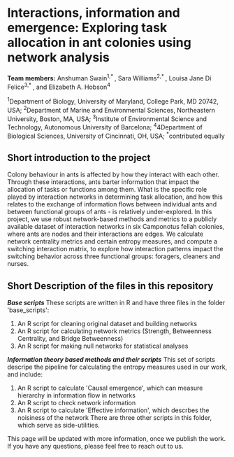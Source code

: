 # Interactions, information and emergence: Exploring task allocation in ant colonies using network analysis #
**Team members:** Anshuman Swain<sup>1,* </sup>, Sara Williams<sup>2,* </sup>, Louisa Jane Di Felice<sup>3,* </sup>, and Elizabeth A. Hobson<sup>4</sup>

<sup>1</sup>Department of Biology, University of Maryland, College Park, MD 20742, USA;
<sup>2</sup>Department of Marine and Environmental Sciences, Northeastern University, Boston, MA, USA;
<sup>3</sup>Institute of Environmental Science and Technology, Autonomous University of Barcelona;
<sup>4</sup>4Department of Biological Sciences, University of Cincinnati, OH, USA;
<sup>*</sup>contributed equally


## Short introduction to the project ##
Colony behaviour in ants is affected by how they interact with each other. Through these interactions, ants barter information that impact the allocation of tasks or functions among them. What is the specific role played by interaction networks in determining task allocation, and how this relates to the exchange of information flows between individual ants and between functional groups of ants - is relatively under-explored. 
In this project, we use robust network-based methods and metrics to a publicly available dataset of interaction networks in six Camponotus fellah colonies, where ants are nodes and their interactions are edges. We calculate network centrality metrics and certain entropy measures, and compute a switching interaction matrix, to explore how interaction patterns impact the switching behavior across three functional groups: foragers, cleaners and nurses. 

## Short Description of the files in this repository ##

***Base scripts***
These scripts are written in R and have three files in the folder 'base_scripts':
1. An R script for cleaning original dataset and building networks
2. An R script for calculating network metrics (Strength, Betweenness Centrality, and   Bridge Betweenness)
3. An R script for making null networks for statistical analyses


***Information theory based methods and their scripts***
This set of scripts descripe the pipeline for calculating the entropy measures used in our work, and include:
1. An R script to calculate 'Causal emergence', which can measure hierarchy in information flow in networks
2. An R script to check network information 
3. An R script to calculate 'Effective information', which descrbes the noisiness of the network
There are three other scripts in this folder, which serve as side-utilities.

This page will be updated with more information, once we publish the work. If you have any questions, please feel free to reach out to us.
